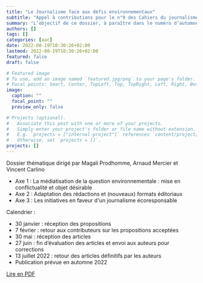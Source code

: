```yaml
---
title: "Le Journalisme face aux défis environnementaux"
subtitle: "Appel à contributions pour le n°9 des Cahiers du journalisme"
summary: "L’objectif de ce dossier, à paraître dans le numéro d’automne 2022 des Cahiers du journalisme et de l’information, est de proposer une vision globale des implications pour les médias d’information et pour les journalistes du défi sociétal que constitue la question environnementale, documentée par les scientifiques du GIEC et objet de recherches en sciences humaines et sociales"
authors: []
tags: []
categories: [aac]
date: 2022-08-19T10:30:26+02:00
lastmod: 2022-08-19T10:30:26+02:00
featured: false
draft: false

# Featured image
# To use, add an image named `featured.jpg/png` to your page's folder.
# Focal points: Smart, Center, TopLeft, Top, TopRight, Left, Right, BottomLeft, Bottom, BottomRight.
image:
  caption: ""
  focal_point: ""
  preview_only: false

# Projects (optional).
#   Associate this post with one or more of your projects.
#   Simply enter your project's folder or file name without extension.
#   E.g. `projects = ["internal-project"]` references `content/project/deep-learning/index.md`.
#   Otherwise, set `projects = []`.
projects: []
---
```


Dossier thématique dirigé par Magali Prodhomme, Arnaud Mercier et Vincent Carlino

- Axe 1 : La médiatisation de la question environnementale : mise en conflictualité et
objet désirable
- Axe 2 : Adaptation des rédactions et (nouveaux) formats éditoriaux
- Axe 3 : Les initiatives en faveur d'un journalisme écoresponsable

Calendrier :

- 30 janvier : réception des propositions
- 7 février : retour aux contributeurs sur les propositions acceptées
- 30 mai : réception des articles
- 27 juin : fin d’évaluation des articles et envoi aux auteurs pour corrections
- 13 juillet 2022 : retour des articles définitifs par les auteurs
- Publication prévue en automne 2022

[Lire en PDF](https://cahiersdujournalisme.org/AAC_CahJ.Vol2-No9.pdf)
